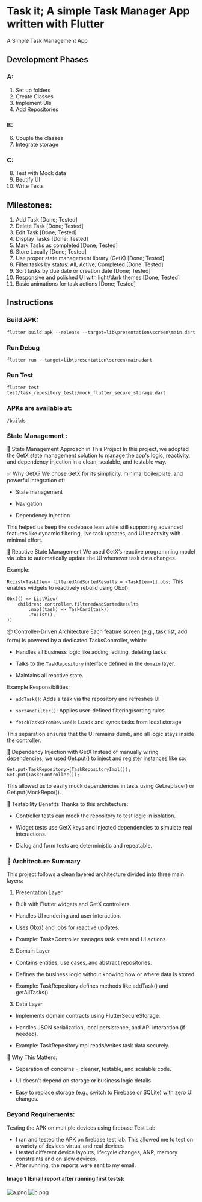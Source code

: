 # Task it; A simple Task Manager App written with Flutter

A Simple Task Management App

## Development Phases
### A:
1. Set up folders
2. Create Classes
3. Implement UIs
4. Add Repositories

### B:
6. Couple the classes
7. Integrate storage

### C:
8. Test with Mock data
9. Beutify UI
10. Write Tests

## Milestones:
1. Add Task [Done; Tested]
2. Delete Task [Done; Tested]
3. Edit Task [Done; Tested]
4. Display Tasks [Done; Tested]
5. Mark Tasks as completed [Done; Tested]
6. Store Locally [Done; Tested]
7. Use proper state management library (GetX) [Done; Tested]
8. Filter tasks by status: All, Active, Completed [Done; Tested]
9. Sort tasks by due date or creation date [Done; Tested] 
10. Responsive and polished UI with light/dark themes [Done; Tested]
11. Basic animations for task actions [Done; Tested]

## Instructions

### Build APK:
```
flutter build apk --release --target=lib\presentation\screen\main.dart
```

### Run Debug
```
flutter run --target=lib\presentation\screen\main.dart
```

### Run Test
```
flutter test test/task_repository_tests/mock_flutter_secure_storage.dart
```

### APKs are available at:
`/builds`

### State Management :
🧠 State Management Approach in This Project
In this project, we adopted the GetX state management solution to manage the app's logic, reactivity, and dependency injection in a clean, scalable, and testable way.

✅ Why GetX?
We chose GetX for its simplicity, minimal boilerplate, and powerful integration of:

* State management

* Navigation

* Dependency injection

This helped us keep the codebase lean while still supporting advanced features like dynamic filtering, live task updates, and UI reactivity with minimal effort.

🔁 Reactive State Management
We used GetX’s reactive programming model via .obs to automatically update the UI whenever task data changes.

Example:

```RxList<TaskItem> filteredAndSortedResults = <TaskItem>[].obs;```
This enables widgets to reactively rebuild using Obx():

```
Obx(() => ListView(
    children: controller.filteredAndSortedResults
        .map((task) => TaskCard(task))
        .toList(),
))
```

📦 Controller-Driven Architecture
Each feature screen (e.g., task list, add form) is powered by a dedicated TasksController, which:

* Handles all business logic like adding, editing, deleting tasks.

* Talks to the `TaskRepository` interface defined in the `domain` layer.

* Maintains all reactive state.

Example Responsibilities:
* `addTask()`: Adds a task via the repository and refreshes UI

* `sortAndFilter()`: Applies user-defined filtering/sorting rules

* `fetchTasksFromDevice()`: Loads and syncs tasks from local storage

This separation ensures that the UI remains dumb, and all logic stays inside the controller.

🧩 Dependency Injection with GetX
Instead of manually wiring dependencies, we used Get.put() to inject and register instances like so:

```
Get.put<TaskRepository>(TaskRepositoryImpl());
Get.put(TasksController());
```
This allowed us to easily mock dependencies in tests using Get.replace() or Get.put(MockRepo()).

🧪 Testability Benefits
Thanks to this architecture:

* Controller tests can mock the repository to test logic in isolation.

* Widget tests use GetX keys and injected dependencies to simulate real interactions.

* Dialog and form tests are deterministic and repeatable.

### 🧱 Architecture Summary
This project follows a clean layered architecture divided into three main layers:

1. Presentation Layer
* Built with Flutter widgets and GetX controllers.

* Handles UI rendering and user interaction.

* Uses Obx() and .obs for reactive updates.

* Example: TasksController manages task state and UI actions.

2. Domain Layer
* Contains entities, use cases, and abstract repositories.

* Defines the business logic without knowing how or where data is stored.

* Example: TaskRepository defines methods like addTask() and getAllTasks().

3. Data Layer
* Implements domain contracts using FlutterSecureStorage.

* Handles JSON serialization, local persistence, and API interaction (if needed).

* Example: TaskRepositoryImpl reads/writes task data securely.

🧠 Why This Matters:
* Separation of concerns = cleaner, testable, and scalable code.

* UI doesn’t depend on storage or business logic details.

* Easy to replace storage (e.g., switch to Firebase or SQLite) with zero UI changes.

### Beyond Requirements: 
Testing the APK on multiple devices using firebase Test Lab
* I ran and tested the APK on firebase test lab. This allowed me to test on a variety of devices virtual and real devices
* I tested different device layouts, lifecycle changes, ANR, memory constraints and on slow devices.
* After running, the reports were sent to my email.

#### Image 1 (Email report after running first tests):
![a.png](imgs%2Fa.png)
![b.png](imgs%2Fb.png)
